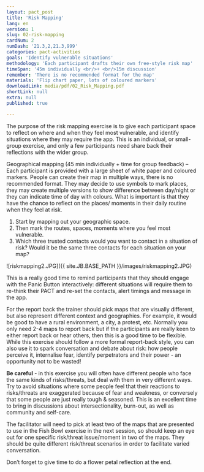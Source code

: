 ```yaml
---
layout: pact_post
title: 'Risk Mapping'
lang: en
version: 1
slug: 02-risk-mapping
cardNum: 2
numDash: '21.3,2,21.3,999'
categories: pact-activities
goals: 'Identify vulnerable situations'
methodology: 'Each participant drafts their own free-style risk map'
timeSpan: '45m individually <br/>+ <br/>15m discussion'
remember: 'There is no recommended format for the map'
materials: 'Flip chart paper, lots of coloured markers'
downloadLink: media/pdf/02_Risk_Mapping.pdf
shortLink: null
extra: null
published: true

---
```


The purpose of the risk mapping exercise is to give each participant space to reflect on where and when they feel most vulnerable, and identify situations where they may require the app. This is an individual, or small-group exercise, and only a few participants need share back their reflections with the wider group.

Geographical mapping (45 min individually + time for group feedback) – Each participant is provided with a large sheet of white paper and coloured markers. People can create their map in multiple ways, there is no recommended format. They may decide to use symbols to mark places, they may create multiple versions to show difference between day/night or they can indicate time of day with colours. What is important is that they have the chance to reflect on the places/ moments in their daily routine when they feel at risk.

1. Start by mapping out your geographic space.
2. Then mark the routes, spaces, moments where you feel most vulnerable.
3. Which three trusted contacts would you want to contact in a situation of risk? Would it be the same three contacts for each situation on your map?


![riskmapping2.JPG]({{ site.JB.BASE_PATH }}/images/riskmapping2.JPG)


<div class="cs-online" id="onlineContent" markdown="1">
This is a really good time to remind participants that they should engage with the Panic Button interactively: different situations will require them to re-think their PACT and re-set the contacts, alert timings and message in the app.

For the report back the trainer should pick maps that are visually different, but also represent different context and geographies. For example, it would be good to have a rural environment, a city, a protest, etc. Normally you only need 2-4 maps to report back but if the participants are really keen to either report back or hear others, then this is a good time to be flexible.  While this exercise should follow a more formal report-back style, you can also use it to spark conversation and debate about risk: how people perceive it, internalise fear, identify perpetrators and their power - an opportunity not to be wasted!

</div>



**Be careful** - in this exercise you will often have different people who face the same kinds of risks/threats, but deal with them in very different ways. Try to avoid situations where some people feel that their reactions to risks/threats are exaggerated because of fear and weakness, or conversely that some people are just really tough & seasoned. This is an excellent time to bring in discussions about intersectionality, burn-out, as well as community and self-care.

The facilitator will need to pick at least two of the maps that are presented to use in the Fish Bowl exercise in the next session, so should keep an eye out for one specific risk/threat issue/moment in two of the maps. They should be quite different risk/threat scenarios in order to facilitate varied conversation.  

Don’t forget to give time to do a flower petal reflection at the end.